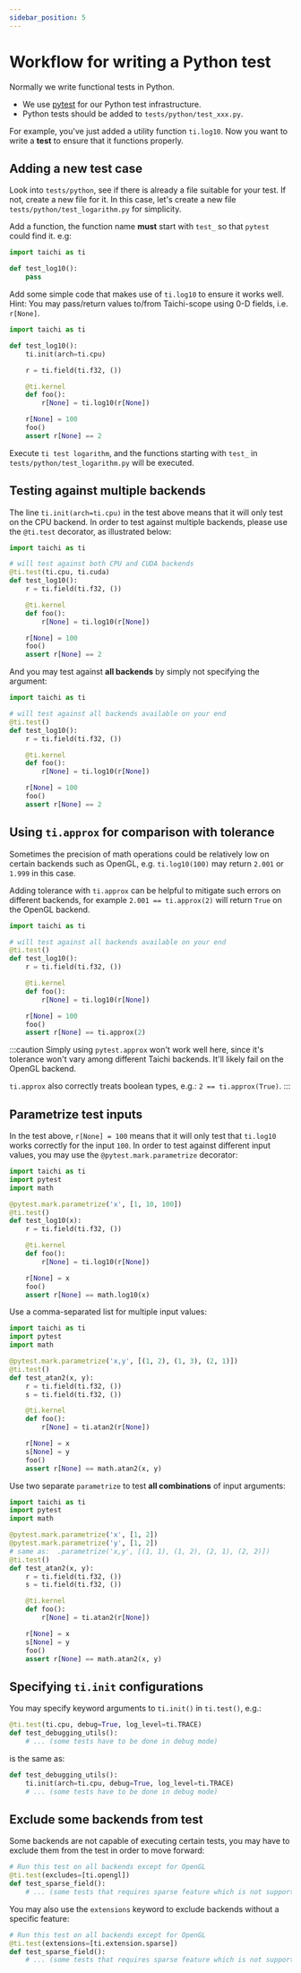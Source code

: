 ```yaml
---
sidebar_position: 5
---
```


# Workflow for writing a Python test

Normally we write functional tests in Python.

- We use [pytest](https://github.com/pytest-dev/pytest) for our Python
  test infrastructure.
- Python tests should be added to `tests/python/test_xxx.py`.

For example, you've just added a utility function `ti.log10`. Now you
want to write a **test** to ensure that it functions properly.

## Adding a new test case

Look into `tests/python`, see if there is already a file suitable for your
test. If not, create a new file for it. In this case,
let's create a new file `tests/python/test_logarithm.py` for
simplicity.

Add a function, the function name **must** start with `test_` so
that `pytest` could find it. e.g:

```python {3}
import taichi as ti

def test_log10():
    pass
```

Add some simple code that makes use of `ti.log10` to ensure it works
well. Hint: You may pass/return values to/from Taichi-scope using 0-D
fields, i.e. `r[None]`.

```python
import taichi as ti

def test_log10():
    ti.init(arch=ti.cpu)

    r = ti.field(ti.f32, ())

    @ti.kernel
    def foo():
        r[None] = ti.log10(r[None])

    r[None] = 100
    foo()
    assert r[None] == 2
```

Execute `ti test logarithm`, and the functions starting with `test_` in
`tests/python/test_logarithm.py` will be executed.

## Testing against multiple backends

The line `ti.init(arch=ti.cpu)` in the test above means that it will only test on the CPU backend. In order to test against multiple backends, please use the `@ti.test` decorator, as illustrated below:

```python
import taichi as ti

# will test against both CPU and CUDA backends
@ti.test(ti.cpu, ti.cuda)
def test_log10():
    r = ti.field(ti.f32, ())

    @ti.kernel
    def foo():
        r[None] = ti.log10(r[None])

    r[None] = 100
    foo()
    assert r[None] == 2
```

And you may test against **all backends** by simply not specifying the
argument:

```python
import taichi as ti

# will test against all backends available on your end
@ti.test()
def test_log10():
    r = ti.field(ti.f32, ())

    @ti.kernel
    def foo():
        r[None] = ti.log10(r[None])

    r[None] = 100
    foo()
    assert r[None] == 2
```

## Using `ti.approx` for comparison with tolerance

Sometimes the precision of math operations could be relatively low on certain backends such as OpenGL,
e.g. `ti.log10(100)` may return `2.001` or `1.999` in this case.

Adding tolerance with `ti.approx` can be helpful to mitigate
such errors on different backends, for example `2.001 == ti.approx(2)`
will return `True` on the OpenGL backend.

```python
import taichi as ti

# will test against all backends available on your end
@ti.test()
def test_log10():
    r = ti.field(ti.f32, ())

    @ti.kernel
    def foo():
        r[None] = ti.log10(r[None])

    r[None] = 100
    foo()
    assert r[None] == ti.approx(2)
```

:::caution
Simply using `pytest.approx` won't work well here, since it's
tolerance won't vary among different Taichi backends. It'll likely
fail on the OpenGL backend.

`ti.approx` also correctly treats boolean types, e.g.:
`2 == ti.approx(True)`.
:::

## Parametrize test inputs

In the test above, `r[None] = 100` means that it will only test that `ti.log10` works correctly for the input `100`. In order to test against different input values, you may use the `@pytest.mark.parametrize` decorator:

```python {5}
import taichi as ti
import pytest
import math

@pytest.mark.parametrize('x', [1, 10, 100])
@ti.test()
def test_log10(x):
    r = ti.field(ti.f32, ())

    @ti.kernel
    def foo():
        r[None] = ti.log10(r[None])

    r[None] = x
    foo()
    assert r[None] == math.log10(x)
```

Use a comma-separated list for multiple input values:

```python
import taichi as ti
import pytest
import math

@pytest.mark.parametrize('x,y', [(1, 2), (1, 3), (2, 1)])
@ti.test()
def test_atan2(x, y):
    r = ti.field(ti.f32, ())
    s = ti.field(ti.f32, ())

    @ti.kernel
    def foo():
        r[None] = ti.atan2(r[None])

    r[None] = x
    s[None] = y
    foo()
    assert r[None] == math.atan2(x, y)
```

Use two separate `parametrize` to test **all combinations** of input
arguments:

```python {5-6}
import taichi as ti
import pytest
import math

@pytest.mark.parametrize('x', [1, 2])
@pytest.mark.parametrize('y', [1, 2])
# same as:  .parametrize('x,y', [(1, 1), (1, 2), (2, 1), (2, 2)])
@ti.test()
def test_atan2(x, y):
    r = ti.field(ti.f32, ())
    s = ti.field(ti.f32, ())

    @ti.kernel
    def foo():
        r[None] = ti.atan2(r[None])

    r[None] = x
    s[None] = y
    foo()
    assert r[None] == math.atan2(x, y)
```

## Specifying `ti.init` configurations

You may specify keyword arguments to `ti.init()` in `ti.test()`, e.g.:

```python {1}
@ti.test(ti.cpu, debug=True, log_level=ti.TRACE)
def test_debugging_utils():
    # ... (some tests have to be done in debug mode)
```

is the same as:

```python {2}
def test_debugging_utils():
    ti.init(arch=ti.cpu, debug=True, log_level=ti.TRACE)
    # ... (some tests have to be done in debug mode)
```

## Exclude some backends from test

Some backends are not capable of executing certain tests, you may have to
exclude them from the test in order to move forward:

```python
# Run this test on all backends except for OpenGL
@ti.test(excludes=[ti.opengl])
def test_sparse_field():
    # ... (some tests that requires sparse feature which is not supported by OpenGL)
```

You may also use the `extensions` keyword to exclude backends without
a specific feature:

```python
# Run this test on all backends except for OpenGL
@ti.test(extensions=[ti.extension.sparse])
def test_sparse_field():
    # ... (some tests that requires sparse feature which is not supported by OpenGL)
```
